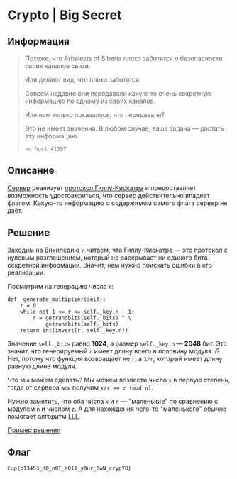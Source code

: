 # Crypto | Big Secret

## Информация

> Похоже, что Arbalests of Siberia плохо заботятся о безопасности своих каналов связи. 
> 
> Или делают вид, что плохо заботятся.
> 
> Совсем недавно они передавали какую-то очень секретную информацию по одному из своих каналов.
> 
> Или нам только показалось, что передавали?
> 
> Это не имеет значения. В любом случае, ваша задача — достать эту информацию.
> 
> `nc host 41397`


## Описание

[Сервер](service/server.py) реализует [протокол Гиллу-Кискатра](https://ru.wikipedia.org/wiki/Протокол_Гиллу_—_Кискатра) и предоставляет возможность удостовериться, что сервер действительно владеет флагом. Какую-то информацию о содержимом самого флага сервер не даёт.


## Решение

Заходим на Википедию и читаем, что Гиллу-Кискатра — это протокол с нулевым разглашением, который не раскрывает ни единого бита секретной информации. Значит, нам нужно поискать ошибки в его реализации.

Посмотрим на генерацию числа `r`:

```py3
def _generate_multiplier(self):
    r = 0
    while not 1 <= r <= self._key.n - 1:
        r = getrandbits(self._bits) ^ \
            getrandbits(self._bits)
    return int(invert(r, self._key.n))
```

Значение `self._bits` равно **1024**, а размер `self._key.n` — **2048** бит. Это значит, что генерируемый `r` имеет длину всего в половину модуля `n`? Нет, потому что функция возвращает не `r`, а `1/r`, который имеет длину равную длине модуля.

Что мы можем сделать? Мы можем возвести число `x` в первую степень, тогда от сервера мы получим `x/r == z (mod n)`. 

Нужно заметить, что оба числа `x` и `r` — "маленькие" по сравнению с модулем `n` и числом `z`. А для нахождения чего-то "маленького" обычно помогает алгоритм [LLL](https://en.wikipedia.org/wiki/Lenstra–Lenstra–Lovász_lattice_basis_reduction_algorithm).

[Пример решения](exploit.sage)


## Флаг

`Cup{p13453_dO_n0T_r011_y0ur_0wN_cryp70}`
